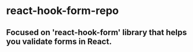 # react-hook-form-repo
## Focused on 'react-hook-form' library that helps you validate forms in React.
